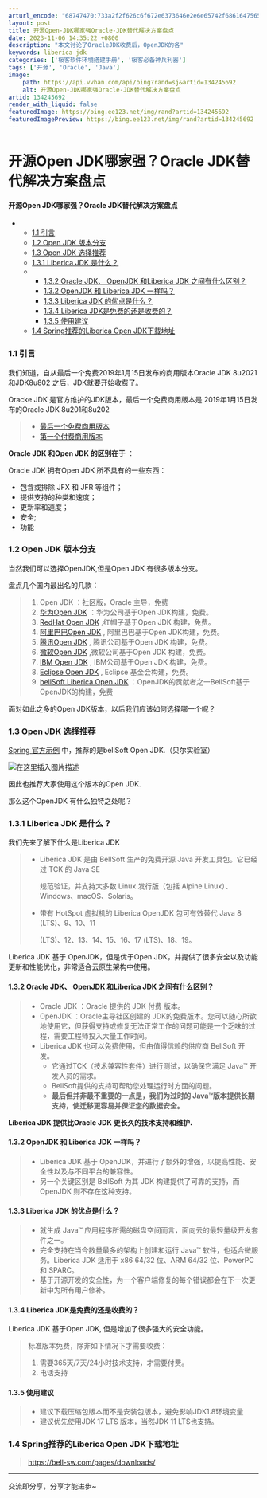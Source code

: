 ```yaml
---
arturl_encode: "68747470:733a2f2f626c6f672e6373646e2e6e65742f6861647565732f:61727469636c652f64657461696c732f313334323435363932"
layout: post
title: 开源Open-JDK哪家强Oracle-JDK替代解决方案盘点
date: 2023-11-06 14:35:22 +0800
description: "本文讨论了OracleJDK收费后，OpenJDK的各"
keywords: liberica jdk
categories: ['极客软件环境搭建手册', '极客必备神兵利器']
tags: ['开源', 'Oracle', 'Java']
image:
    path: https://api.vvhan.com/api/bing?rand=sj&artid=134245692
    alt: 开源Open-JDK哪家强Oracle-JDK替代解决方案盘点
artid: 134245692
render_with_liquid: false
featuredImage: https://bing.ee123.net/img/rand?artid=134245692
featuredImagePreview: https://bing.ee123.net/img/rand?artid=134245692
---
```


# 开源Open JDK哪家强？Oracle JDK替代解决方案盘点

#### 开源Open JDK哪家强？Oracle JDK替代解决方案盘点

* + [1.1 引言](#11__1)
  + [1.2 Open JDK 版本分支](#12_Open_JDK__19)
  + [1.3 Open JDK 选择推荐](#13__Open_JDK__37)
  + [1.3.1 Liberica JDK 是什么？](#131_Liberica_JDK__48)
  + - [1.3.2 Oracle JDK、 OpenJDK 和Liberica JDK 之间有什么区别？](#132_Oracle_JDK__OpenJDK_Liberica_JDK__60)
    - [1.3.2 OpenJDK 和 Liberica JDK 一样吗？](#132_OpenJDK__Liberica_JDK__71)
    - [1.3.3 Liberica JDK 的优点是什么？](#133_Liberica_JDK__76)
    - [1.3.4 Liberica JDK是免费的还是收费的？](#134_Liberica_JDK_82)
    - [1.3.5 使用建议](#135__91)
  + [1.4 Spring推荐的Liberica Open JDK下载地址](#14__SpringLiberica_Open_JDK_95)

### 1.1 引言

我们知道，自从最后一个免费2019年1月15日发布的商用版本Oracle JDK 8u2021和JDK8u802 之后，JDK就要开始收费了。

Oracke JDK 是官方维护的JDK版本，最后一个免费商用版本是 2019年1月15日发布的Oracle JDK 8u201和8u202

> * [最后一个免费商用版本](https://www.oracle.com/java/technologies/javase/javase8-archive-downloads.html)
> * [第一个付费商用版本](https://www.oracle.com/java/technologies/javase/javase8u211-later-archive-downloads.html)

**Oracle JDK 和Open JDK 的区别在于**
：

Oracle JDK 拥有Open JDK 所不具有的一些东西：

* 包含或排除 JFX 和 JFR 等组件；
* 提供支持的种类和速度；
* 更新率和速度；
* 安全;
* 功能

### 1.2 Open JDK 版本分支

当然我们可以选择OpenJDK,但是Open JDK 有很多版本分支。

盘点几个国内最出名的几款：

> 1. Open JDK ：社区版，Oracle 主导，免费
> 2. [华为Open JDK](https://mirrors.huaweicloud.com/java/jdk/)
>    ：华为公司基于Open JDK构建，免费。
> 3. [RedHat Open JDK](https://developers.redhat.com/products/openjdk/download)
>    ,红帽子基于Open JDK 构建，免费。
> 4. [阿里巴巴Open JDK](https://dragonwell-jdk.io/#/index)
>    , 阿里巴巴基于Open JDK构建，免费。
> 5. [腾讯Open JDK](https://github.com/Tencent/TencentKona-17/releases/)
>    , 腾讯公司基于Open JDK 构建，免费。
> 6. [微软Open JDK](https://learn.microsoft.com/zh-cn/java/openjdk/download)
>    ,微软公司基于Open JDK 构建，免费。
> 7. [IBM Open JDK](https://developer.ibm.com/languages/java/semeru-runtimes/downloads/)
>    , IBM公司基于Open JDK 构建，免费。
> 8. [Eclipse Open JDK](https://adoptium.net/zh-cn/temurin/)
>    , Eclipse 基金会构建，免费。
> 9. [bellSoft Liberica Open JDK](https://bell-sw.com/pages/downloads/)
>    ：OpenJDK的贡献者之一BellSoft基于OpenJDK的构建，免费

面对如此之多的Open JDK版本，以后我们应该如何选择哪一个呢？

### 1.3 Open JDK 选择推荐

[Spring 官方示例](https://spring.io/quickstart)
中，推荐的是bellSoft Open JDK.（贝尔实验室）

![在这里插入图片描述](https://i-blog.csdnimg.cn/blog_migrate/57828100f1af1fed83b26431dbd2a87b.png)

因此也推荐大家使用这个版本的Open JDK.

那么这个OpenJDK 有什么独特之处呢？

### 1.3.1 Liberica JDK 是什么？

我们先来了解下什么是Liberica JDK

> * Liberica JDK 是由 BellSoft 生产的免费开源 Java 开发工具包。它已经过 TCK 的 Java SE
>     
>   规范验证，并支持大多数 Linux 发行版（包括 Alpine Linux）、Windows、macOS、Solaris。
> * 带有 HotSpot 虚拟机的 Liberica OpenJDK 包可有效替代 Java 8 (LTS)、9、10、11
>     
>   (LTS)、12、13、14、15、16、17 (LTS)、18、19。

Liberica JDK 基于 OpenJDK，但是优于Open JDK，并提供了很多安全以及功能更新和性能优化，非常适合云原生架构中使用。

#### 1.3.2 Oracle JDK、 OpenJDK 和Liberica JDK 之间有什么区别？

> * Oracle JDK ：Oracle 提供的 JDK 付费 版本。
> * OpenJDK ：Oracle主导社区创建的 JDK的免费版本。您可以随心所欲地使用它，但获得支持或修复无法正常工作的问题可能是一个乏味的过程，需要工程师投入大量工作时间。
> * Liberica JDK 也可以免费使用，但由值得信赖的供应商 BellSoft 开发。
>   + 它通过TCK（技术兼容性套件）进行测试，以确保它满足 Java™ 开发人员的需求。
>   + BellSoft提供的支持可帮助您处理运行时方面的问题。
>   + **最后但并非最不重要的一点是，我们为过时的 Java™版本提供长期支持，使迁移更容易并保证您的数据安全。**

**Liberica JDK 提供比Oracle JDK 更长久的技术支持和维护.**

#### 1.3.2 OpenJDK 和 Liberica JDK 一样吗？

> * Liberica JDK 基于 OpenJDK，并进行了额外的增强，以提高性能、安全性以及与不同平台的兼容性。
> * 另一个关键区别是 BellSoft 为其 JDK 构建提供了可靠的支持，而 OpenJDK 则不存在这种支持。

#### 1.3.3 Liberica JDK 的优点是什么？

> * 就生成 Java™ 应用程序所需的磁盘空间而言，面向云的最轻量级开发套件之一。
> * 完全支持在当今数量最多的架构上创建和运行 Java™ 软件，也适合微服务。Liberica JDK 适用于 x86 64/32 位、ARM 64/32 位、PowerPC 和 SPARC。
> * 基于开源开发的安全性，为一个客户端修复的每个错误都会在下一次更新中为所有用户修补。

#### 1.3.4 Liberica JDK是免费的还是收费的？

Liberica JDK 基于Open JDK, 但是增加了很多强大的安全功能。

> 标准版本免费，除非如下情况下才需要收费：
>
> 1. 需要365天/7天/24小时技术支持，才需要付费。
> 2. 电话支持

#### 1.3.5 使用建议

> * 建议下载压缩包版本而不是安装包版本，避免影响JDK1.8环境变量
> * 建议优先使用JDK 17 LTS 版本，当然JDK 11 LTS也支持。

### 1.4 Spring推荐的Liberica Open JDK下载地址

> <https://bell-sw.com/pages/downloads/>

---

交流即分享，分享才能进步~